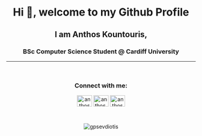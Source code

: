 <h1 align="center">Hi 👋, welcome to my Github Profile</h1>
<h2 align="center">I am Anthos Kountouris, </h2>
<h3 align="center">BSc Computer Science Student @ Cardiff University</h3>
<hr>
<br>
<h3 align="center">Connect with me:</h3>
<p align="center">	
<a href="https://www.facebook.com/profile.php?id=100001963496349" target="blank"><img align="center" src="https://raw.githubusercontent.com/rahuldkjain/github-profile-readme-generator/master/src/images/icons/Social/facebook.svg" alt="anthoskountouris" height="30" width="40" /></a>
<a href="https://www.instagram.com/anthos.k/" target="blank"><img align="center" src="https://raw.githubusercontent.com/rahuldkjain/github-profile-readme-generator/master/src/images/icons/Social/instagram.svg" alt="anthos.k" height="30" width="40" /></a>
<a href="https://www.linkedin.com/in/anthos-kountouris-a891681ba/" target="blank"><img align="center" src="https://raw.githubusercontent.com/rahuldkjain/github-profile-readme-generator/master/src/images/icons/Social/linked-in-alt.svg" alt="anthoskountouris" height="30" width="40" /></a>
</p>
<br>
<p align="center"><img align="center" src="https://github-readme-stats.vercel.app/api/top-langs?username=gpsevdiotis&show_icons=true&locale=en&layout=compact&theme=radical" alt="gpsevdiotis" /></p>

